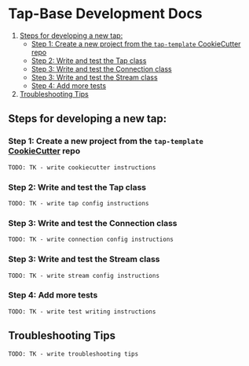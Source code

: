 # Tap-Base Development Docs

1. [Steps for developing a new tap:](#steps-for-developing-a-new-tap)
   - [Step 1: Create a new project from the `tap-template` CookieCutter repo](#step-1-create-a-new-project-from-the-tap-template-cookiecutter-repo)
   - [Step 2: Write and test the Tap class](#step-2-write-and-test-the-tap-class)
   - [Step 3: Write and test the Connection class](#step-3-write-and-test-the-connection-class)
   - [Step 3: Write and test the Stream class](#step-3-write-and-test-the-stream-class)
   - [Step 4: Add more tests](#step-4-add-more-tests)
2. [Troubleshooting Tips](#troubleshooting-tips)

## Steps for developing a new tap:

### Step 1: Create a new project from the `tap-template` [CookieCutter](https://cookiecutter.readthedocs.io) repo

`TODO: TK - write cookiecutter instructions`

### Step 2: Write and test the Tap class

`TODO: TK - write tap config instructions`

### Step 3: Write and test the Connection class

`TODO: TK - write connection config instructions`

### Step 3: Write and test the Stream class

`TODO: TK - write stream config instructions`

### Step 4: Add more tests

`TODO: TK - write test writing instructions`

## Troubleshooting Tips

`TODO: TK - write troubleshooting tips`
